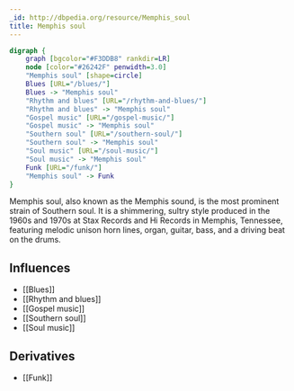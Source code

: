 ```yaml
---
_id: http://dbpedia.org/resource/Memphis_soul
title: Memphis soul
---
```


```dot
digraph {
	graph [bgcolor="#F3DDB8" rankdir=LR]
	node [color="#26242F" penwidth=3.0]
	"Memphis soul" [shape=circle]
	Blues [URL="/blues/"]
	Blues -> "Memphis soul"
	"Rhythm and blues" [URL="/rhythm-and-blues/"]
	"Rhythm and blues" -> "Memphis soul"
	"Gospel music" [URL="/gospel-music/"]
	"Gospel music" -> "Memphis soul"
	"Southern soul" [URL="/southern-soul/"]
	"Southern soul" -> "Memphis soul"
	"Soul music" [URL="/soul-music/"]
	"Soul music" -> "Memphis soul"
	Funk [URL="/funk/"]
	"Memphis soul" -> Funk
}
```

Memphis soul, also known as the Memphis sound, is the most prominent strain of Southern soul. It is a shimmering, sultry style produced in the 1960s and 1970s at Stax Records and Hi Records in Memphis, Tennessee, featuring melodic unison horn lines, organ, guitar, bass, and a driving beat on the drums.

## Influences
- [[Blues]]
- [[Rhythm and blues]]
- [[Gospel music]]
- [[Southern soul]]
- [[Soul music]]

## Derivatives
- [[Funk]]

